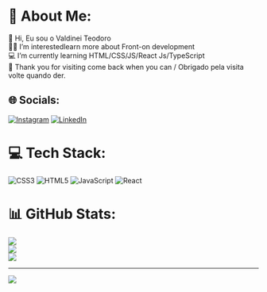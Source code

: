 # 💫 About Me:
👋 Hi, Eu sou o Valdinei Teodoro<br>👨‍💻 I’m interestedlearn more about Front-on development<br>💻 I’m currently learning HTML/CSS/JS/React Js/TypeScript<br>🙏 Thank you for visiting come back when you can / Obrigado pela visita volte quando der.


## 🌐 Socials:
[![Instagram](https://img.shields.io/badge/Instagram-%23E4405F.svg?logo=Instagram&logoColor=white)](https://instagram.com/https://www.instagram.com/v.teodoro_/?next=%2F) [![LinkedIn](https://img.shields.io/badge/LinkedIn-%230077B5.svg?logo=linkedin&logoColor=white)](https://linkedin.com/in/https://www.linkedin.com/in/valdinei-teodoro-547a0b166/) 

# 💻 Tech Stack:
![CSS3](https://img.shields.io/badge/css3-%231572B6.svg?style=for-the-badge&logo=css3&logoColor=white) ![HTML5](https://img.shields.io/badge/html5-%23E34F26.svg?style=for-the-badge&logo=html5&logoColor=white) ![JavaScript](https://img.shields.io/badge/javascript-%23323330.svg?style=for-the-badge&logo=javascript&logoColor=%23F7DF1E) ![React](https://img.shields.io/badge/react-%2320232a.svg?style=for-the-badge&logo=react&logoColor=%2361DAFB)
# 📊 GitHub Stats:
![](https://github-readme-stats.vercel.app/api?username=valdineiteodoro&theme=radical&hide_border=true&include_all_commits=false&count_private=true)<br/>
![](https://github-readme-streak-stats.herokuapp.com/?user=valdineiteodoro&theme=radical&hide_border=true)<br/>
![](https://github-readme-stats.vercel.app/api/top-langs/?username=valdineiteodoro&theme=radical&hide_border=true&include_all_commits=false&count_private=true&layout=compact)

---
[![](https://visitcount.itsvg.in/api?id=valdineiteodoro&icon=0&color=0)](https://visitcount.itsvg.in)

<!-- Proudly created with GPRM ( https://gprm.itsvg.in ) -->
